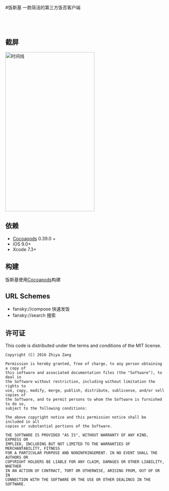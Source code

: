 #饭斯基
一款简洁的第三方饭否客户端

<a href="https://itunes.apple.com/cn/app/%E9%A5%AD%E6%96%AF%E5%9F%BA/id1039622797?mt=8" style="display:inline-block;overflow:hidden;background:url(https://linkmaker.itunes.apple.com/assets/shared/badges/zh-cht/appstore-lrg.svg) no-repeat;width:135px;height:40px;background-size:contain;"></a>

## 截屏
<img src="https://is1-ssl.mzstatic.com/image/thumb/Purple69/v4/5e/41/82/5e41829a-e759-bfed-3ee0-406ce052a22a/pr_source.png/500x500bb.jpg" width="281" height="500" alt="时间线"/>

## 依赖
- [Cocoapods](https://github.com/CocoaPods/CocoaPods) 0.39.0 +
- iOS 9.0+
- Xcode 7.3+

## 构建
饭斯基使用[Cocoapods](https://github.com/CocoaPods/CocoaPods)构建

## URL Schemes
- fansky://compose 快速发饭
- fansky://search 搜索

## 许可证

This code is distributed under the terms and conditions of the MIT license.

```
Copyright (C) 2016 Zhiya Zang

Permission is hereby granted, free of charge, to any person obtaining a copy of
this software and associated documentation files (the "Software"), to deal in
the Software without restriction, including without limitation the rights to
use, copy, modify, merge, publish, distribute, sublicense, and/or sell copies of
the Software, and to permit persons to whom the Software is furnished to do so,
subject to the following conditions:

The above copyright notice and this permission notice shall be included in all
copies or substantial portions of the Software.

THE SOFTWARE IS PROVIDED "AS IS", WITHOUT WARRANTY OF ANY KIND, EXPRESS OR
IMPLIED, INCLUDING BUT NOT LIMITED TO THE WARRANTIES OF MERCHANTABILITY, FITNESS
FOR A PARTICULAR PURPOSE AND NONINFRINGEMENT. IN NO EVENT SHALL THE AUTHORS OR
COPYRIGHT HOLDERS BE LIABLE FOR ANY CLAIM, DAMAGES OR OTHER LIABILITY, WHETHER
IN AN ACTION OF CONTRACT, TORT OR OTHERWISE, ARISING FROM, OUT OF OR IN
CONNECTION WITH THE SOFTWARE OR THE USE OR OTHER DEALINGS IN THE SOFTWARE.
```


